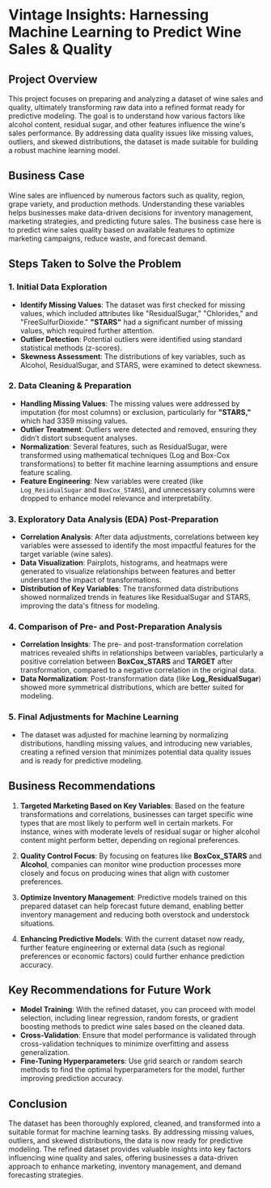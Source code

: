 # Vintage Insights: Harnessing Machine Learning to Predict Wine Sales & Quality

## **Project Overview**

This project focuses on preparing and analyzing a dataset of wine sales and quality, ultimately transforming raw data into a refined format ready for predictive modeling. The goal is to understand how various factors like alcohol content, residual sugar, and other features influence the wine's sales performance. By addressing data quality issues like missing values, outliers, and skewed distributions, the dataset is made suitable for building a robust machine learning model.

## **Business Case**

Wine sales are influenced by numerous factors such as quality, region, grape variety, and production methods. Understanding these variables helps businesses make data-driven decisions for inventory management, marketing strategies, and predicting future sales. The business case here is to predict wine sales quality based on available features to optimize marketing campaigns, reduce waste, and forecast demand.

## **Steps Taken to Solve the Problem**

### 1. **Initial Data Exploration**
   - **Identify Missing Values**: The dataset was first checked for missing values, which included attributes like "ResidualSugar," "Chlorides," and "FreeSulfurDioxide." **"STARS"** had a significant number of missing values, which required further attention.
   - **Outlier Detection**: Potential outliers were identified using standard statistical methods (z-scores).
   - **Skewness Assessment**: The distributions of key variables, such as Alcohol, ResidualSugar, and STARS, were examined to detect skewness.

### 2. **Data Cleaning & Preparation**
   - **Handling Missing Values**: The missing values were addressed by imputation (for most columns) or exclusion, particularly for **"STARS,"** which had 3359 missing values.
   - **Outlier Treatment**: Outliers were detected and removed, ensuring they didn’t distort subsequent analyses.
   - **Normalization**: Several features, such as ResidualSugar, were transformed using mathematical techniques (Log and Box-Cox transformations) to better fit machine learning assumptions and ensure feature scaling.
   - **Feature Engineering**: New variables were created (like `Log_ResidualSugar` and `BoxCox_STARS`), and unnecessary columns were dropped to enhance model relevance and interpretability.

### 3. **Exploratory Data Analysis (EDA) Post-Preparation**
   - **Correlation Analysis**: After data adjustments, correlations between key variables were assessed to identify the most impactful features for the target variable (wine sales).
   - **Data Visualization**: Pairplots, histograms, and heatmaps were generated to visualize relationships between features and better understand the impact of transformations.
   - **Distribution of Key Variables**: The transformed data distributions showed normalized trends in features like ResidualSugar and STARS, improving the data's fitness for modeling.

### 4. **Comparison of Pre- and Post-Preparation Analysis**
   - **Correlation Insights**: The pre- and post-transformation correlation matrices revealed shifts in relationships between variables, particularly a positive correlation between **BoxCox_STARS** and **TARGET** after transformation, compared to a negative correlation in the original data.
   - **Data Normalization**: Post-transformation data (like **Log_ResidualSugar**) showed more symmetrical distributions, which are better suited for modeling.

### 5. **Final Adjustments for Machine Learning**
   - The dataset was adjusted for machine learning by normalizing distributions, handling missing values, and introducing new variables, creating a refined version that minimizes potential data quality issues and is ready for predictive modeling.

## **Business Recommendations**

1. **Targeted Marketing Based on Key Variables**: Based on the feature transformations and correlations, businesses can target specific wine types that are most likely to perform well in certain markets. For instance, wines with moderate levels of residual sugar or higher alcohol content might perform better, depending on regional preferences.
   
2. **Quality Control Focus**: By focusing on features like **BoxCox_STARS** and **Alcohol**, companies can monitor wine production processes more closely and focus on producing wines that align with customer preferences.

3. **Optimize Inventory Management**: Predictive models trained on this prepared dataset can help forecast future demand, enabling better inventory management and reducing both overstock and understock situations.

4. **Enhancing Predictive Models**: With the current dataset now ready, further feature engineering or external data (such as regional preferences or economic factors) could further enhance prediction accuracy.

## **Key Recommendations for Future Work**
- **Model Training**: With the refined dataset, you can proceed with model selection, including linear regression, random forests, or gradient boosting methods to predict wine sales based on the cleaned data.
- **Cross-Validation**: Ensure that model performance is validated through cross-validation techniques to minimize overfitting and assess generalization.
- **Fine-Tuning Hyperparameters**: Use grid search or random search methods to find the optimal hyperparameters for the model, further improving prediction accuracy.

## **Conclusion**

The dataset has been thoroughly explored, cleaned, and transformed into a suitable format for machine learning tasks. By addressing missing values, outliers, and skewed distributions, the data is now ready for predictive modeling. The refined dataset provides valuable insights into key factors influencing wine quality and sales, offering businesses a data-driven approach to enhance marketing, inventory management, and demand forecasting strategies.
